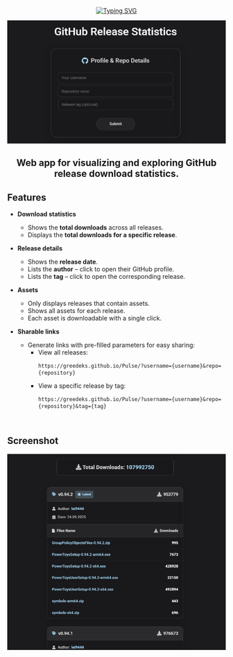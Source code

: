 <div align="center">
  
<a href="https://git.io/typing-svg"><img src="https://readme-typing-svg.herokuapp.com?font=Audiowide&size=60&duration=1000&pause=5000&center=true&vCenter=true&width=250&height=70&lines=Pulse" alt="Typing SVG" /></a> 

<img src="https://github.com/Greedeks/Pulse/blob/main/.github/preview.png"/><br/>

</div>

<div align="center">
  
##  Web app for visualizing and exploring **GitHub release download statistics**.  
</div>

## Features

- **Download statistics**
  - Shows the **total downloads** across all releases.  
  - Displays the **total downloads for a specific release**.  

- **Release details**
  - Shows the **release date**.  
  - Lists the **author** – click to open their GitHub profile.  
  - Lists the **tag** – click to open the corresponding release.  

- **Assets**
  - Only displays releases that contain assets.  
  - Shows all assets for each release.  
  - Each asset is downloadable with a single click.  

- **Sharable links**
  - Generate links with pre-filled parameters for easy sharing:  
    - View all releases:  
      ```text
      https://greedeks.github.io/Pulse/?username={username}&repo={repository}
      ```
    - View a specific release by tag:  
      ```text
      https://greedeks.github.io/Pulse/?username={username}&repo={repository}&tag={tag}
      ```
<br/>

## Screenshot
<img src="https://github.com/Greedeks/Pulse/blob/main/.github/card.png"/><br/>
